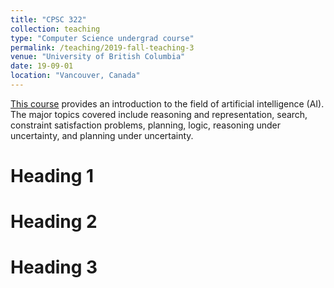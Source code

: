 ```yaml
---
title: "CPSC 322"
collection: teaching
type: "Computer Science undergrad course"
permalink: /teaching/2019-fall-teaching-3
venue: "University of British Columbia"
date: 19-09-01
location: "Vancouver, Canada"
---
```

[This course](https://github.com/kvarada/CPSC-322_students) provides an introduction to the field of artificial intelligence (AI). The major topics covered include reasoning and representation, search, constraint satisfaction problems, planning, logic, reasoning under uncertainty, and planning under uncertainty.

Heading 1
=====

Heading 2
======

Heading 3
======
